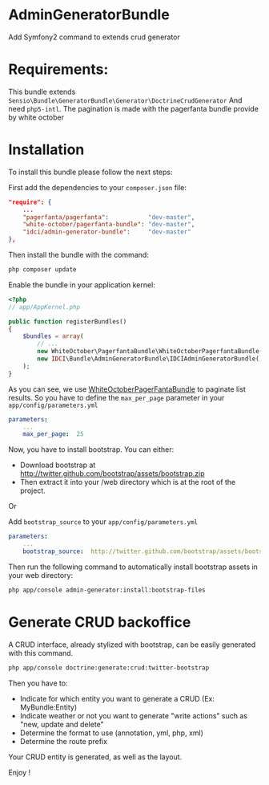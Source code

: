 AdminGeneratorBundle
====================

Add Symfony2 command to extends crud generator

Requirements:
=============

This bundle extends `Sensio\Bundle\GeneratorBundle\Generator\DoctrineCrudGenerator`
And need `php5-intl`.
The pagination is made with the pagerfanta bundle provide by white october

Installation
===========

To install this bundle please follow the next steps:

First add the dependencies to your `composer.json` file:

```json
"require": {
    ...
    "pagerfanta/pagerfanta":           "dev-master",
    "white-october/pagerfanta-bundle": "dev-master",
    "idci/admin-generator-bundle":     "dev-master"
},
```

Then install the bundle with the command:

```sh
php composer update
```

Enable the bundle in your application kernel:

```php
<?php
// app/AppKernel.php

public function registerBundles()
{
    $bundles = array(
        // ...
        new WhiteOctober\PagerfantaBundle\WhiteOctoberPagerfantaBundle(),
        new IDCI\Bundle\AdminGeneratorBundle\IDCIAdminGeneratorBundle(),
    );
}
```
As you can see, we use [WhiteOctoberPagerFantaBundle](https://github.com/whiteoctober/WhiteOctoberPagerfantaBundle) to paginate list results.
So you have to define the `max_per_page` parameter in your `app/config/parameters.yml`

```yml
parameters:
    ...
    max_per_page:  25
```

Now, you have to install bootstrap. You can either: 

 * Download bootstrap at http://twitter.github.com/bootstrap/assets/bootstrap.zip
 * Then extract it into your /web directory which is at the root of the project.

Or

Add `bootstrap_source` to your `app/config/parameters.yml`

```yml
parameters:
    ...
    bootstrap_source:  http://twitter.github.com/bootstrap/assets/bootstrap.zip
```

Then run the following command to automatically install bootstrap assets in your web directory:

```sh
php app/console admin-generator:install:bootstrap-files
```


Generate CRUD backoffice
========================

A CRUD interface, already stylized with bootstrap, can be easily generated with this command.

```sh
php app/console doctrine:generate:crud:twitter-bootstrap
```

Then you have to:

 * Indicate for which entity you want to generate a CRUD (Ex: MyBundle:Entity)
 * Indicate weather or not you want to generate "write actions" such as "new, update and delete"
 * Determine the format to use (annotation, yml, php, xml)
 * Determine the route prefix

Your CRUD entity is generated, as well as the layout.

Enjoy !

